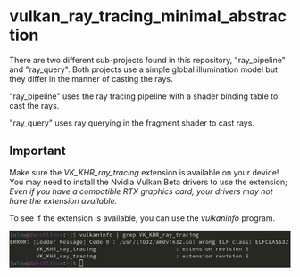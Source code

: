 # vulkan_ray_tracing_minimal_abstraction

There are two different sub-projects found in this repository, "ray_pipeline" and "ray_query". Both projects use a simple global illumination model but they differ in the manner of casting the rays.

"ray_pipeline" uses the ray tracing pipeline with a shader binding table to cast the rays.

"ray_query" uses ray querying in the fragment shader to cast rays.


## Important

Make sure the *VK_KHR_ray_tracing* extension is available on your device! You may need to install the Nvidia Vulkan Beta drivers to use the extension; *Even if you have a compatible RTX graphics card, your drivers may not have the extension available.*

To see if the extension is available, you can use the *vulkaninfo* program.

![vulkaninfo](resources/vulkaninfo.png)